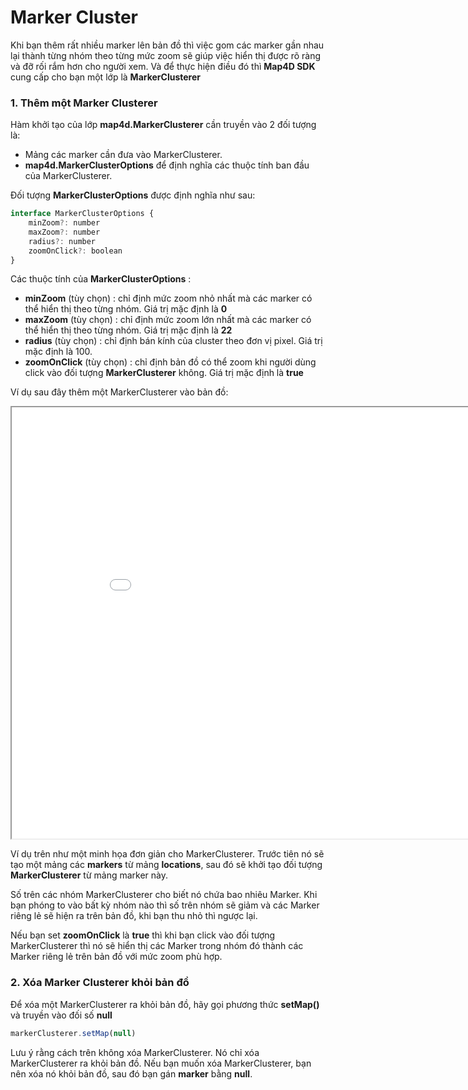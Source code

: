 # Marker Cluster

Khi bạn thêm rất nhiều marker lên bản đồ thì việc gom các marker gần nhau lại thành từng nhóm theo từng mức zoom sẽ giúp
việc hiển thị được rõ ràng và đỡ rối rắm hơn cho người xem. Và để thực hiện điều đó thì **Map4D SDK** cung cấp cho bạn một
lớp là **MarkerClusterer**

### 1. Thêm một Marker Clusterer

Hàm khởi tạo của lớp **map4d.MarkerClusterer** cần truyền vào 2 đối tượng là:

- Mảng các marker cần đưa vào MarkerClusterer.
- **map4d.MarkerClusterOptions** để định nghĩa các thuộc tính ban đầu của MarkerClusterer. 

Đối tượng **MarkerClusterOptions** được định nghĩa như sau:

```javascript
interface MarkerClusterOptions {
    minZoom?: number
    maxZoom?: number
    radius?: number
    zoomOnClick?: boolean
}
```

Các thuộc tính của **MarkerClusterOptions** :
- **minZoom** (tùy chọn) : chỉ định mức zoom nhỏ nhất mà các marker có thể hiển thị theo từng nhóm. Giá trị mặc định là **0** 
- **maxZoom** (tùy chọn) : chỉ định mức zoom lớn nhất mà các marker có thể hiển thị theo từng nhóm. Giá trị mặc định là **22**
- **radius** (tùy chọn) : chỉ định bán kính của cluster theo đơn vị pixel. Giá trị mặc định là 100.
- **zoomOnClick** (tùy chọn) : chỉ định bản đồ có thể zoom khi người dùng click vào đối tượng **MarkerClusterer** không.
Giá trị mặc định là **true**

Ví dụ sau đây thêm một MarkerClusterer vào bản đồ:

<iframe src="//jsfiddle.net/duydung2007/b1d0x8nm/embedded/" style="min-width: 914px;" height="690px"></iframe>

Ví dụ trên như một minh họa đơn giản cho MarkerClusterer. Trước tiên nó sẽ tạo một mảng các **markers** từ mảng **locations**,
sau đó sẽ khởi tạo đối tượng **MarkerClusterer** từ mảng marker này.

Số trên các nhóm MarkerClusterer cho biết nó chứa bao nhiêu Marker. Khi bạn phóng to vào bất kỳ nhóm nào thì số trên nhóm
sẽ giảm và các Marker riêng lẻ sẽ hiện ra trên bản đồ, khi bạn thu nhỏ thì ngược lại.

Nếu bạn set **zoomOnClick** là **true** thì khi bạn click vào đối tượng MarkerClusterer thì nó sẽ hiển thị các Marker trong
nhóm đó thành các Marker riêng lẻ trên bản đồ với mức zoom phù hợp.

### 2. Xóa Marker Clusterer khỏi bản đồ

Để xóa một MarkerClusterer ra khỏi bản đồ, hãy gọi phương thức **setMap()** và truyền vào đối số __null__

```javascript
markerClusterer.setMap(null)
```

Lưu ý rằng cách trên không xóa MarkerClusterer. Nó chỉ xóa MarkerClusterer ra khỏi bản đồ. Nếu bạn muốn xóa MarkerClusterer,
bạn nên xóa nó khỏi bản đồ, sau đó bạn gán **marker** bằng __null__.


